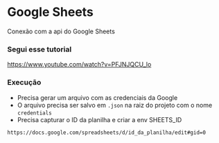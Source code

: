 # Google Sheets

Conexão com a api do Google Sheets

### Segui esse tutorial
https://www.youtube.com/watch?v=PFJNJQCU_lo


### Execução
- Precisa gerar um arquivo com as credenciais da Google
- O arquivo precisa ser salvo em `.json` na raiz do projeto com o nome `credentials`
- Precisa capturar o ID da planilha e criar a env SHEETS_ID

```
https://docs.google.com/spreadsheets/d/id_da_planilha/edit#gid=0
```